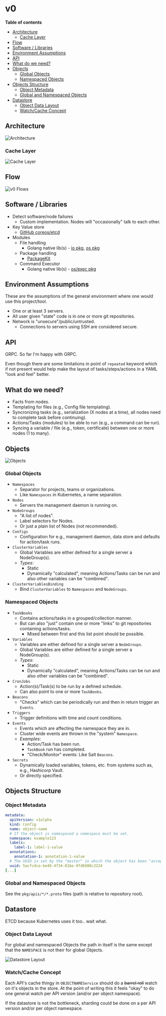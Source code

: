 # v0

**Table of contents**

<!-- TOC depthFrom:2 depthTo:6 withLinks:1 updateOnSave:1 orderedList:0 -->

- [Architecture](#architecture)
	- [Cache Layer](#cache-layer)
- [Flow](#flow)
- [Software / Libraries](#software-libraries)
- [Environment Assumptions](#environment-assumptions)
- [API](#api)
- [What do we need?](#what-do-we-need)
- [Objects](#objects)
	- [Global Objects](#global-objects)
	- [Namespaced Objects](#namespaced-objects)
- [Objects Structure](#objects-structure)
	- [Object Metadata](#object-metadata)
	- [Global and Namespaced Objects](#global-and-namespaced-objects)
- [Datastore](#datastore)
	- [Object Data Layout](#object-data-layout)
	- [Watch/Cache Concept](#watchcache-concept)

<!-- /TOC -->

## Architecture

![Architecture](v0.1/architecture.png)

### Cache Layer

![Cache Layer](v0.1/cache-layer.png)

## Flow

![v0 Flows](v0.1/flow.mmd.png)

## Software / Libraries

- Detect software/node failures
    - Custom implementation. Nodes will "occasionally" talk to each other.
- Key Value store
    - [GitHub coreos/etcd](https://github.com/coreos/etcd)
- Modules
    - File handling
		- Golang native lib(s) - [io pkg](https://golang.org/pkg/io/), [os pkg](https://golang.org/pkg/os/)
    - Package handling
        - [PackageKit](https://www.freedesktop.org/software/PackageKit/)
    - Command Executor
		- Golang native lib(s) - [os/exec pkg](https://golang.org/pkg/os/exec/)

## Environment Assumptions

These are the assumptions of the general environment where one would use this project/tool.

* One or at least 3 servers.
* All user given "state" code is in one or more git repositories.
* Network is "unsecure"/public/untrusted.
    * Connections to servers using SSH are considered secure.

## API

GRPC. So far I'm happy with GRPC.

Even though there are some limitations in point of `repeated` keyword which if not present would help make the layout of tasks/steps/actions in a YAML "look and feel" better.

## What do we need?

* Facts from nodes.
* Templating for files (e.g., Config file templating).
* Syncronizing tasks (e.g., serialization (X nodes at a time), all nodes need to complete task before continuing).
* Actions/Tasks (modules) to be able to run (e.g., a command can be run).
* Syncing a variable / file (e.g., token, certificate) between one or more nodes (1 to many).

## Objects

![Objects](v0.1/objects.png)

### Global Objects

* `Namespaces`
	* Separator for projects, teams or organizations.
	* Like `Namespaces` in Kubernetes, a name separation.
* `Nodes`
	* Servers the management daemon is running on.
* `NodeGroups`
    * "A list of nodes".
    * Label selectors for Nodes.
    * Or just a plain list of Nodes (not recommended).
* `Configs`
    * Configuration for e.g., management daemon, data store and defaults for action/task runs.
* `ClusterVariables`
    * Global Variables are either defined for a single server a NodeGroup(s).
    * _Types_:
        * Static
        * Dynamically "calculated", meaning Actions/Tasks can be run and also other variables can be "combined".
* `ClusterVariablesBinding`
	* Bind `ClusterVariables` to `Namespaces` and `NodeGroups`.

### Namespaced Objects

* `TaskBooks`
    * Contains actions/tasks in a grouped/collection manner.
	* But can also "just" contain one or more "links" to git repositories containing actions/tasks.
		* Mixed between first and this list point should be possible.
* `Variables`
    * Variables are either defined for a single server a `NodeGroups`.
	* Global Variables are either defined for a single server a NodeGroup(s).
    * _Types_:
        * Static
        * Dynamically "calculated", meaning Actions/Tasks can be run and also other variables can be "combined".
* `CronJobs`
    * Action(s)/Task(s) to be run by a defined schedule.
    * Can also point to one or more `TaskBooks`.
* `Beacons`
    * "Checks" which can be periodically run and then in return trigger an `Events`.
* `Triggers`
    * Trigger definitions with time and count conditions.
* `Events`
    * Events which are affecting the namespace they are in.
	* Cluster wide events are thrown in the "system" `Namespace`.
    * _Examples_:
        * Action/Task has been run.
        * `TaskBook` run has completed.
        * "Check/Monitor" events: Like Salt `Beacons`.
* `Secrets`
	* Dynamically loaded variables, tokens, etc. from systems such as, e.g., Hashicorp Vault.
	* Or directly specified.

## Objects Structure

### Object Metadata

```yaml
metadata:
  apiVersion: v1alpha
  kind: Config
  name: object-name
  # If the object is namespaced a namespace must be set.
  namespace: example123
  labels:
    label-1: label-1-value
  annotations:
    annotation-1: annotation-1-value
  # The UUID is set by the "master" in which the object has been "accepted".
  uuid: 5acfcdce-be46-4f34-81be-9fd6980c2224
[...]
```

### Global and Namespaced Objects

See the `pkg/apis/*/*.proto` files (path is relative to repository root).

## Datastore

ETCD because Kubernetes uses it too.. wait what.

### Object Data Layout

For global and namespaced Objects the path in itself is the same except that the `NAMESPACE` is not their for global Objects.

![Datastore Layout](v0.1/datastore-layout.mmd.png)

### Watch/Cache Concept

Each API's cache thingy in `OBJECTNAMEService` should do a ~~barrel roll~~ watch on it's objects in the store.
At the point of writing this it feels "okay" to do one general watch per API version (and/or per object namespace).

If the datastore is not the bottleneck, sharding could be done on a per API version and/or per object namespace.
